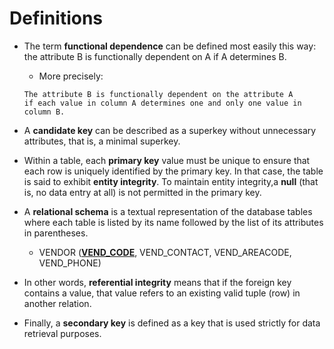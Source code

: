 # Definitions
- The term **functional dependence** can be defined most easily this way: the
attribute B is functionally dependent on A if A determines B.
	- More precisely:
	```
	The attribute B is functionally dependent on the attribute A
	if each value in column A determines one and only one value in column B.
	```

- A **candidate key** can be described as a superkey without unnecessary attributes, that is, a minimal superkey.

- Within a table, each **primary key** value must be unique to ensure that each row is uniquely identified by the primary key. In that case, the table is said to exhibit **entity integrity**. To maintain entity integrity,a **null** (that is, no data entry at all) is not permitted in the primary key.

- A **relational schema** is a textual representation
of the database tables where each table is listed by its name followed by the list of its attributes in parentheses.
	- VENDOR (<u>**VEND_CODE**</u>, VEND_CONTACT, VEND_AREACODE, VEND_PHONE)

- In other words, **referential integrity** means that if the foreign key contains a value, that value
refers to an existing valid tuple (row) in another relation.

- Finally, a **secondary key** is defined as a key that is used strictly for data retrieval purposes.

